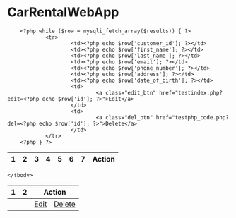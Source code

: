 # CarRentalWebApp

<table>
        <thead>
                <tr>
                        <th>1</th>
                        <th>2</th>
                        <th>3</th>
                        <th>4</th>
                        <th>5</th>
                        <th>6</th>
                        <th>7</th>
                        <th colspan="7">Action</th>
                </tr>
        </thead>
        
        <?php while ($row = mysqli_fetch_array($results)) { ?>
                <tr>
                        <td><?php echo $row['customer_id']; ?></td>
                        <td><?php echo $row['first_name']; ?></td>
                        <td><?php echo $row['last_name']; ?></td>
                        <td><?php echo $row['email']; ?></td>
                        <td><?php echo $row['phone_number']; ?></td>
                        <td><?php echo $row['address']; ?></td>
                        <td><?php echo $row['date_of_birth']; ?></td>
                        <td>
                                <a class="edit_btn" href="testindex.php?edit=<?php echo $row['id']; ?>">Edit</a>
                        </td>
                        <td>
                                <a class="del_btn" href="testphp_code.php?del=<?php echo $row['id']; ?>">Delete</a>
                        </td>
                </tr>
        <?php } ?>
</table>



<table>
    <thead>
        <tr>
            <th>1</th>
            <th>2</th>
            <th colspan="2">Action</th>
        </tr>
    </thead>
    <tbody>
        <?php while ($row = mysqli_fetch_array($results)) { ?>
                <tr>
                    <td><?php echo $row['customer_id']; ?></td>
                    <td><?php echo $row['first_name']; ?></td>
                    <td>
                        <a class="edit_btn" href="testindex.php?edit=<?php echo $row['id']; ?>">Edit</a>
                    </td>
                    <td>
                        <a class="del_btn" href="testphp_code.php?del=<?php echo $row['id']; ?>">Delete</a>
                    </td>
                </tr>
            <?php } ?>

    </tbody>
</table>

<?php
// Retrieve customer data from the database
$VIN_query = "SELECT customer_id, first_name FROM customer";
$VIN_result = mysqli_query($db, $customer_query);
?>
<?php
// Retrieve customer data from the database
$customer_query = "SELECT customer_id, first_name FROM customer";
$customer_result = mysqli_query($db, $customer_query);
?>